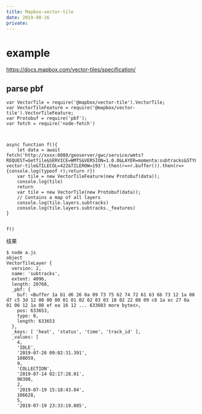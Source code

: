 ```yaml
---
title: Mapbox-vector-tile
date: 2019-08-16
private:
---
```

# example
https://docs.mapbox.com/vector-tiles/specification/

## parse pbf

    var VectorTile = require('@mapbox/vector-tile').VectorTile;
    var VectorTileFeature = require('@mapbox/vector-tile').VectorTileFeature;
    var Protobuf = require('pbf');
    var fetch = require('node-fetch')



    async function f(){
        let data = await fetch('http://xxxx:8080/geoserver/gwc/service/wmts?REQUEST=GetTile&SERVICE=WMTS&VERSION=1.0.0&LAYER=momenta:subtracks&STYLE=&TILEMATRIX=EPSG:900913:9&TILEMATRIXSET=EPSG:900913&FORMAT=application/vnd.mapbox-vector-tile&TILECOL=422&TILEROW=193').then(r=>r.buffer()).then(r=>{console.log(typeof r);return r})
        var tile = new VectorTileFeature(new Protobuf(data));
        console.log(tile)
        return
        var tile = new VectorTile(new Protobuf(data));
        // Contains a map of all layers
        console.log(tile.layers.subtracks)
        console.log(tile.layers.subtracks._features)
    }


    f()


结果

    $ node a.js
    object
    VectorTileLayer {
      version: 2,
      name: 'subtracks',
      extent: 4096,
      length: 20768,
      _pbf: {
        buf: <Buffer 1a b1 d6 26 0a 09 73 75 62 74 72 61 63 6b 73 12 1a 08 d7 c5 3d 12 08 00 00 01 01 02 02 03 03 18 02 22 08 09 c8 1a ec 27 0a 01 06 12 1a 08 ef ea 16 12 ... 633603 more bytes>,
        pos: 633653,
        type: 0,
        length: 633653
      },
      _keys: [ 'heat', 'status', 'time', 'track_id' ],
      _values: [
        4,
        'IDLE',
        '2019-07-20 09:02:31.391',
        108059,
        9,
        'COLLECTION',
        '2019-07-14 02:17:28.01',
        90390,
        2,
        '2019-07-19 15:18:43.04',
        106628,
        5,
        '2019-07-19 23:33:19.085',

